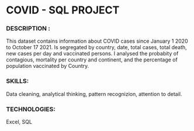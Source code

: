 # COVID - SQL PROJECT

### **DESCRIPTION :**

This dataset contains information about COVID cases since January 1 2020 to October 17 2021. Is segregated by country, date, total cases, total death, new cases per day and vaccinated persons. 
I analysed the probabity of contagious, mortality per country and continent, and the percentage of population vaccinated by Country.

### **SKILLS:**
Data cleaning, analytical thinking, pattern recognizion, attention to detail.

### **TECHNOLOGIES:**
Excel, SQL
